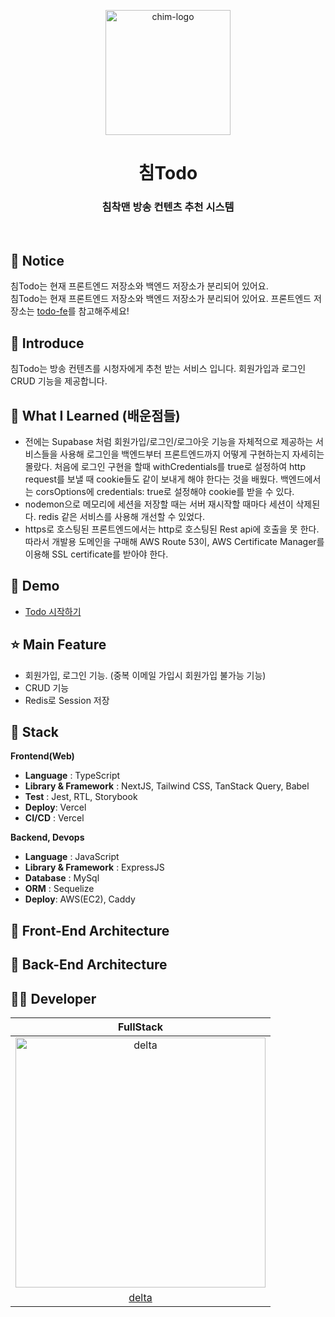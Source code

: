 <p align="middle" >
  <img width="200px" src="https://github.com/user-attachments/assets/1ce17f3c-11eb-4897-a0d2-d4b9f534b8b2" alt="chim-logo"/>
</p>
<h1 align="middle">침Todo</h1>
<h3 align="middle">침착맨 방송 컨텐츠 추천 시스템</h3>

<br/>

## 📌 Notice

침Todo는 현재 프론트엔드 저장소와 백엔드 저장소가 분리되어 있어요.  
침Todo는 현재 프론트엔드 저장소와 백엔드 저장소가 분리되어 있어요.
프론트엔드 저장소는 [todo-fe](https://github.com/deltam3/todo-fe)를 참고해주세요!

## 📝 Introduce

침Todo는 방송 컨텐츠를 시청자에게 추천 받는 서비스 입니다.
회원가입과 로그인 CRUD 기능을 제공합니다.

## 💯 What I Learned (배운점들)

- 전에는 Supabase 처럼 회원가입/로그인/로그아웃 기능을 자체적으로 제공하는 서비스들을 사용해 로그인을 백엔드부터 프론트엔드까지 어떻게 구현하는지 자세히는 몰랐다. 처음에 로그인 구현을 할때 withCredentials를 true로 설정하여 http request를 보낼 때 cookie들도 같이 보내게 해야 한다는 것을 배웠다.
  백엔드에서는 corsOptions에 credentials: true로 설정해야 cookie를 받을 수 있다.
- nodemon으로 메모리에 세션을 저장할 때는 서버 재시작할 때마다 세션이 삭제된다. redis 같은 서비스를 사용해 개선할 수 있었다.
- https로 호스팅된 프론트엔드에서는 http로 호스팅된 Rest api에 호출을 못 한다. 따라서 개발용 도메인을 구매해 AWS Route 53이, AWS Certificate Manager를 이용해 SSL certificate를 받아야 한다.

## 🐤 Demo

- [Todo 시작하기](https://todo-fe-delta.vercel.app/)

## ⭐ Main Feature

- 회원가입, 로그인 기능. (중복 이메일 가입시 회원가입 불가능 기능)
- CRUD 기능
- Redis로 Session 저장

## 🔧 Stack

**Frontend(Web)**

- **Language** : TypeScript
- **Library & Framework** : NextJS, Tailwind CSS, TanStack Query, Babel
- **Test** : Jest, RTL, Storybook
- **Deploy**: Vercel
- **CI/CD** : Vercel
  <br />

**Backend, Devops**

- **Language** : JavaScript
- **Library & Framework** : ExpressJS
- **Database** : MySql
- **ORM** : Sequelize
- **Deploy**: AWS(EC2), Caddy

## 🔨 Front-End Architecture

## 🔨 Back-End Architecture

## 🙋‍♂️ Developer

| FullStack  
| :----------------------------------------------------------------------------------------:
| <img src="https://avatars.githubusercontent.com/u/149219075?v=4" width=400px alt="delta"/> |
| [delta](https://github.com/deltam3) |
